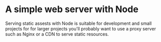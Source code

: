 # A simple web server with Node

Serving static assests with Node is suitable for development and small projects
for for larger projects you'll probably want to use a proxy server such as Nginx
or a CDN to serve static resources.